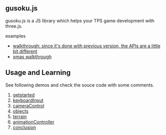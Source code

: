 ## gusoku.js

gusoku.js is a JS library which helps your TPS game development with three.js.

examples

- [walkthrough: since it's done with previous version, the APIs are a little bit different](https://yomotsu.github.io/walkthrough/)
- [xmas walkthrough](https://yomotsu.github.io/xmas2014/)

## Usage and Learning

See following demos and check the souce code with some comments.

1. [getstarted](http://yomotsu.github.io/gusoku.js/example/1_getstarted.html)
2. [keyboardInput](http://yomotsu.github.io/gusoku.js/example/2_keyboardInput.html)
3. [cameraControl](http://yomotsu.github.io/gusoku.js/example/3_cameraControl.html)
4. [objects](http://yomotsu.github.io/gusoku.js/example/4_objects.html)
5. [terrain](http://yomotsu.github.io/gusoku.js/example/5_terrain.html)
6. [animationController](http://yomotsu.github.io/gusoku.js/example/6_animationController.html)
7. [conclusion](http://yomotsu.github.io/gusoku.js/example/7_conclusion.html)

